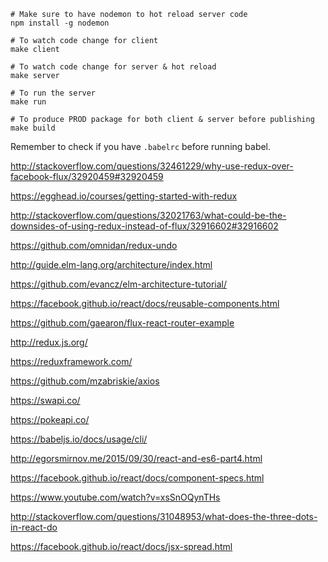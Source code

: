 ```
# Make sure to have nodemon to hot reload server code
npm install -g nodemon

# To watch code change for client
make client

# To watch code change for server & hot reload
make server

# To run the server
make run

# To produce PROD package for both client & server before publishing
make build
```

Remember to check if you have `.babelrc` before running babel.

http://stackoverflow.com/questions/32461229/why-use-redux-over-facebook-flux/32920459#32920459

https://egghead.io/courses/getting-started-with-redux

http://stackoverflow.com/questions/32021763/what-could-be-the-downsides-of-using-redux-instead-of-flux/32916602#32916602

https://github.com/omnidan/redux-undo

http://guide.elm-lang.org/architecture/index.html

https://github.com/evancz/elm-architecture-tutorial/

https://facebook.github.io/react/docs/reusable-components.html

https://github.com/gaearon/flux-react-router-example

http://redux.js.org/

https://reduxframework.com/

https://github.com/mzabriskie/axios

https://swapi.co/

https://pokeapi.co/

https://babeljs.io/docs/usage/cli/

http://egorsmirnov.me/2015/09/30/react-and-es6-part4.html

https://facebook.github.io/react/docs/component-specs.html

https://www.youtube.com/watch?v=xsSnOQynTHs

http://stackoverflow.com/questions/31048953/what-does-the-three-dots-in-react-do

https://facebook.github.io/react/docs/jsx-spread.html
